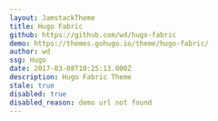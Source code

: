```yaml
---
layout: JamstackTheme
title: Hugo Fabric
github: https://github.com/wd/hugo-fabric
demo: https://themes.gohugo.io/theme/hugo-fabric/
author: wd
ssg: Hugo
date: 2017-03-08T10:25:13.000Z
description: Hugo Fabric Theme
stale: true
disabled: true
disabled_reason: demo url not found
---
```

